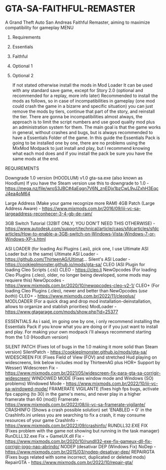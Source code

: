 # GTA-SA-FAITHFUL-REMASTER
A Grand Theft Auto San Andreas Faithful Remaster, aiming to maximize compatibility for gameplay
MENU
1. Requirements
2. Essentials
3. Faithful
4. Optional 1
5. Optional 2

   If not stated otherwise install the mods in Mod Loader
   It can be used with any standard save game, except for Story 2.0 (optional and recommended for a replay, more info later)
   Recommended to install the mods as follows, so in case of incompatibilities in gameplay (one mod could crash the game in a bizarre and specific situation) you can just remove the mods by tiers, continue that part of the story, and reinstall the tier.
   There are gonna be incompatibilities almost always, the approach is to limit the script numbers and use good quality mod plus an administration system for them. The main goal is that the game works in general, without crashes and bugs, but is always recommended to have a Essentials Folder of the game.
   In this guide the Essentials Pack is going to be installed one by one, there are no problems using the MixMod Modpack to just install and play, but I recommend knowing what each mod does and if you install the pack be sure you have the same mods at the end.


REQUIREMENTS

Downgrade 1.0 version (HOODLUM)
   v1.0 gta-sa.exe (also known as Hoodlum)
   If you have the Steam version use this to downgrade to 1.0 - https://mega.nz/file/wroS3JBC#4aEqgn7V6N_znEDjx1bzCwL9vJZxhH3EqcJ4ea4oM64

Large Address (Make your game recognize more RAM)
   4GB Patch (Large Address Aware) - https://www.mixmods.com.br/2016/09/iii-vc-sa-largeaddress-reconhecer-3-4-gb-de-ram/
   
   3GB Switch Tutorial (32BIT ONLY, YOU DON'T NEED THIS OTHERWISE) - https://www.autodesk.com/support/technical/article/caas/sfdcarticles/sfdcarticles/How-to-enable-a-3GB-switch-on-Windows-Vista-Windows-7-or-Windows-XP-s.html

ASI LOADER (for loading Asi Plugins (.asi), pick one, I use Ultimate ASI Loader but is the same)
   Ultimate ASI Loader - https://github.com/ThirteenAG/Ultimat...
   Silent's ASI Loader - https://cookieplmonster.github.io/mods/gta-sa/
CLEO (ASI Plugin for loading Cleo Scripts (.cs))
   CLEO - https://cleo.li
NewOpcodes (For loading Cleo Plugins (.cleo), older, no longer being developed, some mods may requiere this)
   NewOpcodes - https://www.mixmods.com.br/2020/10/newopcodes-cleo-v2-1/
CLEO+ (For loading Cleo Plugins (.cleo), newer and better than NewOpcodes (*use both*))
   CLEO+ - https://www.mixmods.com.br/2022/11/cleoplus/
MODLOADER (For a quick drag and drop mod installation-deinstallation, allows to organize and stablish priorities)
   ModLoader - https://www.gtagarage.com/mods/show.php?id=25377
   
ESSENTIALS
As i said, im going one by one, i only recommend installing the Essentials Pack if you know what you are doing or if you just want to install and play. For making your own modpack i'll always recommend starting from the 1.0 (Hoodlum version)

SILENT PATCH (Fixes lot of bugs in the 1.0 making it more solid  than Steam version)
   SilentPatch - https://cookieplmonster.github.io/mods/gta-sa/
WIDESCREEN FIX (Fixes Field of View (FOV) and stretched Hud playing on widescreens, link below includes mod by ThirteenAG plus HOR+ Support by Wesser)
   Widescreen Fix - https://www.mixmods.com.br/2021/05/widescreen-fix-para-gta-sa-corrigir-widescreen/
WINDOWED MODE (Fixes window mode and Windows (SO) problems)
   Windowed Mode - https://www.mixmods.com.br/2022/10/iii-vc-sa-windowed-mode/
FRAMERATE VIGILANTE (fixes high fps bugs, activate fps capping (to 30) in the game's menu, and never play in a higher framerate than 60 (mod))
   Framerate - https://www.mixmods.com.br/2022/08/iii-vc-sa-framerate-vigilante/
CRASHINFO (Shows a crash possible solution)
            set 'ENABLED = 0' in the CrashInfo.ini unless you are searching to fix a crash, it may consume resources of your game
   CrashInfo - https://www.mixmods.com.br/2022/09/crashinfo/
RUNDLL32.EXE FIX (Fixes problem with the game not showing but running in the task manager)
   RunDLLL32.exe Fix + GameUX.dll Fix - https://www.mixmods.com.br/2020/10/rundll32-exe-fix-gameux-dll-fix-corrigir-jogo-nao-abrindo/
NODEP (desativar DEP (Windows Fix)
   NoDep - https://www.mixmods.com.br/2015/03/nodep-desativar-dep/
REPAIRGTA (Fixes bugs related with some incorrect, duplicated or deleted mods)
   RepairGTA - https://www.mixmods.com.br/2022/10/repair-gta/









